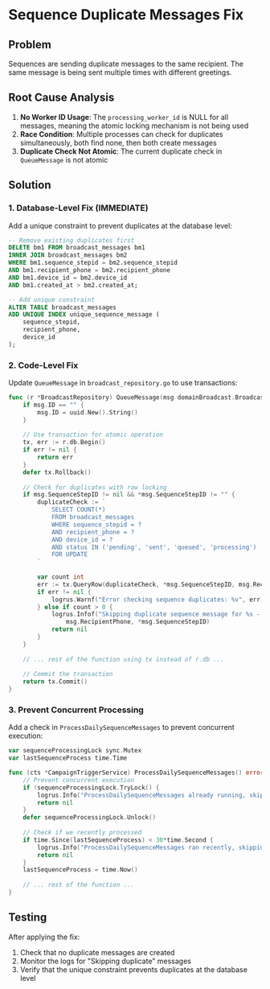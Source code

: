 # Sequence Duplicate Messages Fix

## Problem
Sequences are sending duplicate messages to the same recipient. The same message is being sent multiple times with different greetings.

## Root Cause Analysis

1. **No Worker ID Usage**: The `processing_worker_id` is NULL for all messages, meaning the atomic locking mechanism is not being used
2. **Race Condition**: Multiple processes can check for duplicates simultaneously, both find none, then both create messages
3. **Duplicate Check Not Atomic**: The current duplicate check in `QueueMessage` is not atomic

## Solution

### 1. Database-Level Fix (IMMEDIATE)

Add a unique constraint to prevent duplicates at the database level:

```sql
-- Remove existing duplicates first
DELETE bm1 FROM broadcast_messages bm1
INNER JOIN broadcast_messages bm2 
WHERE bm1.sequence_stepid = bm2.sequence_stepid 
AND bm1.recipient_phone = bm2.recipient_phone 
AND bm1.device_id = bm2.device_id
AND bm1.created_at > bm2.created_at;

-- Add unique constraint
ALTER TABLE broadcast_messages 
ADD UNIQUE INDEX unique_sequence_message (
    sequence_stepid, 
    recipient_phone, 
    device_id
);
```

### 2. Code-Level Fix

Update `QueueMessage` in `broadcast_repository.go` to use transactions:

```go
func (r *BroadcastRepository) QueueMessage(msg domainBroadcast.BroadcastMessage) error {
    if msg.ID == "" {
        msg.ID = uuid.New().String()
    }
    
    // Use transaction for atomic operation
    tx, err := r.db.Begin()
    if err != nil {
        return err
    }
    defer tx.Rollback()
    
    // Check for duplicates with row locking
    if msg.SequenceStepID != nil && *msg.SequenceStepID != "" {
        duplicateCheck := `
            SELECT COUNT(*) 
            FROM broadcast_messages 
            WHERE sequence_stepid = ? 
            AND recipient_phone = ? 
            AND device_id = ?
            AND status IN ('pending', 'sent', 'queued', 'processing')
            FOR UPDATE
        `
        
        var count int
        err := tx.QueryRow(duplicateCheck, *msg.SequenceStepID, msg.RecipientPhone, msg.DeviceID).Scan(&count)
        if err != nil {
            logrus.Warnf("Error checking sequence duplicates: %v", err)
        } else if count > 0 {
            logrus.Infof("Skipping duplicate sequence message for %s - sequence_step %s already exists", 
                msg.RecipientPhone, *msg.SequenceStepID)
            return nil
        }
    }
    
    // ... rest of the function using tx instead of r.db ...
    
    // Commit the transaction
    return tx.Commit()
}
```

### 3. Prevent Concurrent Processing

Add a check in `ProcessDailySequenceMessages` to prevent concurrent execution:

```go
var sequenceProcessingLock sync.Mutex
var lastSequenceProcess time.Time

func (cts *CampaignTriggerService) ProcessDailySequenceMessages() error {
    // Prevent concurrent execution
    if !sequenceProcessingLock.TryLock() {
        logrus.Info("ProcessDailySequenceMessages already running, skipping")
        return nil
    }
    defer sequenceProcessingLock.Unlock()
    
    // Check if we recently processed
    if time.Since(lastSequenceProcess) < 30*time.Second {
        logrus.Info("ProcessDailySequenceMessages ran recently, skipping")
        return nil
    }
    lastSequenceProcess = time.Now()
    
    // ... rest of the function ...
}
```

## Testing

After applying the fix:
1. Check that no duplicate messages are created
2. Monitor the logs for "Skipping duplicate" messages
3. Verify that the unique constraint prevents duplicates at the database level
